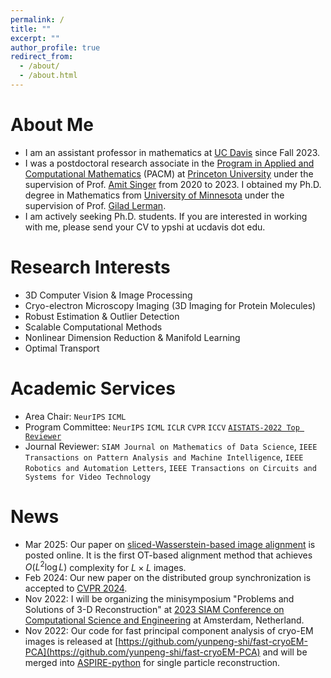 ```yaml
---
permalink: /
title: ""
excerpt: ""
author_profile: true
redirect_from: 
  - /about/
  - /about.html
---
```


# About Me

* I am an assistant professor in mathematics at [UC Davis](https://www.math.ucdavis.edu/) since Fall 2023.
* I was a postdoctoral research associate in the [Program in Applied and Computational Mathematics](https://www.pacm.princeton.edu/) (PACM) at [Princeton University](https://www.princeton.edu/) under the supervision of Prof. [Amit Singer](https://web.math.princeton.edu/~amits/) from 2020 to 2023. I obtained my Ph.D. degree in Mathematics from [University of Minnesota](https://www.umn.edu/) under the supervision of Prof. [Gilad Lerman](http://www-users.math.umn.edu/~lerman/). 
* I am actively seeking Ph.D. students. If you are interested in working with me, please send your CV to ypshi at ucdavis dot edu.

# Research Interests
* 3D Computer Vision & Image Processing
* Cryo-electron Microscopy Imaging (3D Imaging for Protein Molecules)
* Robust Estimation & Outlier Detection
* Scalable Computational Methods
* Nonlinear Dimension Reduction & Manifold Learning
* Optimal Transport

<!-- My research interests lie at the intersection of robust estimation, nonconvex optimization, computational methods and statistics, and their applications to a variety of inverse problems in 3-D reconstruction. One particular problem I am interested in is robust group synchronization, which involves synchronization over a space with certain algebraic structure (e.g. groups), under high corruption of data. It has broad applications in 3-D reconstruction, graph matching, image alignment, community detection, phase retrieval and ranking. My current research primarily focuses on the mathematical problems that arise from cryo-electron microscopy (cryo-EM) imaging, which aims to recover the 3-D structure of macromolecules from their highly noisy 2-D images. I have been working on high performance methods (high speed and accuracy) for covariance estimation, contrast estimation, deconvolution, unsupervised denoising of cryo-EM images. -->

# Academic Services
* Area Chair: ``NeurIPS`` ``ICML``
* Program Committee: ``NeurIPS`` ``ICML`` ``ICLR`` ``CVPR`` ``ICCV`` [``AISTATS-2022 Top Reviewer``](https://virtual.aistats.org/Conferences/2022/Reviewers) 
* Journal Reviewer: ``SIAM Journal on Mathematics of Data Science``, ``IEEE Transactions on Pattern Analysis and Machine Intelligence``, ``IEEE Robotics and Automation Letters``, ``IEEE Transactions on Circuits and Systems for Video Technology``

# News
* Mar 2025: Our paper on [sliced-Wasserstein-based image alignment](https://arxiv.org/pdf/2503.13756v1) is posted online. It is the first OT-based alignment method that achieves $O(L^2\log L)$ complexity for $L\times L$ images.
* Feb 2024: Our new paper on the distributed group synchronization is accepted to [CVPR 2024](https://cvpr.thecvf.com/Conferences/2024).
* Nov 2022: I will be organizing the minisymposium "Problems and Solutions of 3-D Reconstruction" at [2023 SIAM Conference on Computational Science and Engineering](https://www.siam.org/conferences/cm/conference/cse23) at Amsterdam, Netherland.
* Nov 2022: Our code for fast principal component analysis of cryo-EM images is released at [https://github.com/yunpeng-shi/fast-cryoEM-PCA](https://github.com/yunpeng-shi/fast-cryoEM-PCA) and will be merged into [ASPIRE-python](https://github.com/ComputationalCryoEM/ASPIRE-Python) for single particle reconstruction.
